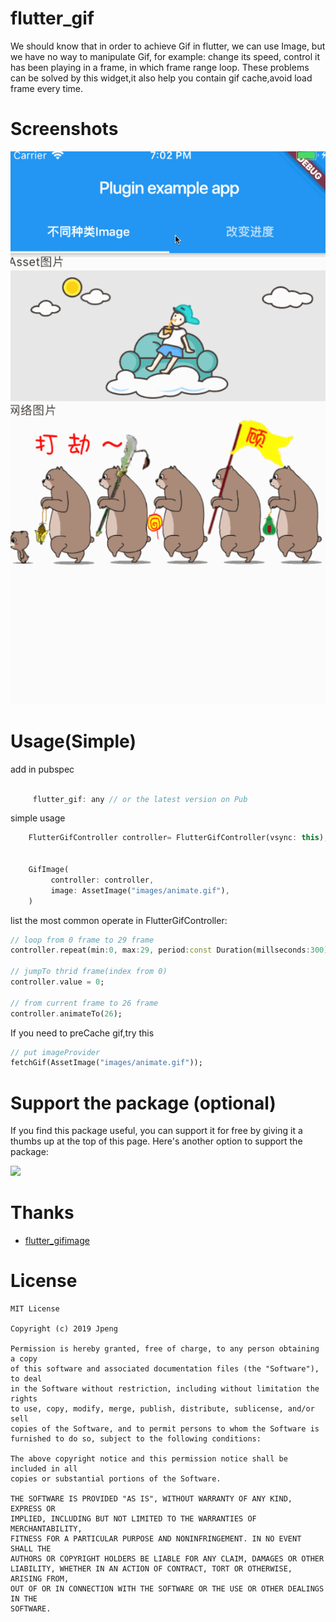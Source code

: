 # flutter_gif

We should know that in order to achieve Gif in flutter, we can use Image, but we have no way to manipulate Gif, for example: change its speed, control it has been playing in a frame,
 in which frame range loop. These problems can be solved by this widget,it also help you contain gif cache,avoid load frame every time.

# Screenshots

![](arts/gif.gif)

# Usage(Simple)
  add in pubspec

   ```dart

        flutter_gif: any // or the latest version on Pub

   ```

 simple usage

 ```dart
     FlutterGifController controller= FlutterGifController(vsync: this);


     GifImage(
          controller: controller,
          image: AssetImage("images/animate.gif"),
     )

 ```

 list the most common operate in FlutterGifController:


 ```dart
 // loop from 0 frame to 29 frame
 controller.repeat(min:0, max:29, period:const Duration(millseconds:300));

 // jumpTo thrid frame(index from 0)
 controller.value = 0;

 // from current frame to 26 frame
 controller.animateTo(26);

 ```

 If you need to preCache gif,try this

 ```dart
 // put imageProvider
 fetchGif(AssetImage("images/animate.gif"));

 ```


# Support the package (optional)
If you find this package useful, you can support it for free by giving it a thumbs up at the top of this page.  Here's another option to support the package:

<a href="https://www.buymeacoffee.com/saytoonz"><img src="https://img.buymeacoffee.com/button-api/?text=Buy me a coffee&emoji=&slug=saytoonz&button_colour=5F7FFF&font_colour=ffffff&font_family=Cookie&outline_colour=000000&coffee_colour=FFDD00" /></a>



# Thanks
* [flutter_gifimage](https://github.com/peng8350/flutter_gifimage)

# License

```
MIT License

Copyright (c) 2019 Jpeng

Permission is hereby granted, free of charge, to any person obtaining a copy
of this software and associated documentation files (the "Software"), to deal
in the Software without restriction, including without limitation the rights
to use, copy, modify, merge, publish, distribute, sublicense, and/or sell
copies of the Software, and to permit persons to whom the Software is
furnished to do so, subject to the following conditions:

The above copyright notice and this permission notice shall be included in all
copies or substantial portions of the Software.

THE SOFTWARE IS PROVIDED "AS IS", WITHOUT WARRANTY OF ANY KIND, EXPRESS OR
IMPLIED, INCLUDING BUT NOT LIMITED TO THE WARRANTIES OF MERCHANTABILITY,
FITNESS FOR A PARTICULAR PURPOSE AND NONINFRINGEMENT. IN NO EVENT SHALL THE
AUTHORS OR COPYRIGHT HOLDERS BE LIABLE FOR ANY CLAIM, DAMAGES OR OTHER
LIABILITY, WHETHER IN AN ACTION OF CONTRACT, TORT OR OTHERWISE, ARISING FROM,
OUT OF OR IN CONNECTION WITH THE SOFTWARE OR THE USE OR OTHER DEALINGS IN THE
SOFTWARE.

```